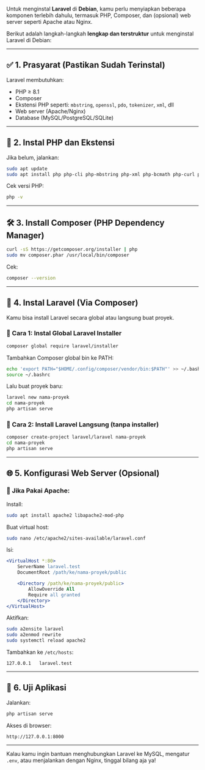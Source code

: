 Untuk menginstal **Laravel** di **Debian**, kamu perlu menyiapkan beberapa komponen terlebih dahulu, termasuk PHP, Composer, dan (opsional) web server seperti Apache atau Nginx.

Berikut adalah langkah-langkah **lengkap dan terstruktur** untuk menginstal Laravel di Debian:

---

## ✅ **1. Prasyarat (Pastikan Sudah Terinstal)**

Laravel membutuhkan:

* PHP ≥ 8.1
* Composer
* Ekstensi PHP seperti: `mbstring`, `openssl`, `pdo`, `tokenizer`, `xml`, dll
* Web server (Apache/Nginx)
* Database (MySQL/PostgreSQL/SQLite)

---

## 🧱 **2. Instal PHP dan Ekstensi**

Jika belum, jalankan:

```bash
sudo apt update
sudo apt install php php-cli php-mbstring php-xml php-bcmath php-curl php-mysql php-zip unzip curl git -y
```

Cek versi PHP:

```bash
php -v
```

---

## 🛠️ **3. Install Composer (PHP Dependency Manager)**

```bash
curl -sS https://getcomposer.org/installer | php
sudo mv composer.phar /usr/local/bin/composer
```

Cek:

```bash
composer --version
```

---

## 🚀 **4. Instal Laravel (Via Composer)**

Kamu bisa install Laravel secara global atau langsung buat proyek.

### 🔹 Cara 1: Instal Global Laravel Installer

```bash
composer global require laravel/installer
```

Tambahkan Composer global bin ke PATH:

```bash
echo 'export PATH="$HOME/.config/composer/vendor/bin:$PATH"' >> ~/.bashrc
source ~/.bashrc
```

Lalu buat proyek baru:

```bash
laravel new nama-proyek
cd nama-proyek
php artisan serve
```

### 🔹 Cara 2: Install Laravel Langsung (tanpa installer)

```bash
composer create-project laravel/laravel nama-proyek
cd nama-proyek
php artisan serve
```

---

## 🌐 **5. Konfigurasi Web Server (Opsional)**

### 🔸 Jika Pakai Apache:

Install:

```bash
sudo apt install apache2 libapache2-mod-php
```

Buat virtual host:

```bash
sudo nano /etc/apache2/sites-available/laravel.conf
```

Isi:

```apache
<VirtualHost *:80>
    ServerName laravel.test
    DocumentRoot /path/ke/nama-proyek/public

    <Directory /path/ke/nama-proyek/public>
        AllowOverride All
        Require all granted
    </Directory>
</VirtualHost>
```

Aktifkan:

```bash
sudo a2ensite laravel
sudo a2enmod rewrite
sudo systemctl reload apache2
```

Tambahkan ke `/etc/hosts`:

```
127.0.0.1   laravel.test
```

---

## 🧪 **6. Uji Aplikasi**

Jalankan:

```bash
php artisan serve
```

Akses di browser:

```
http://127.0.0.1:8000
```

---

Kalau kamu ingin bantuan menghubungkan Laravel ke MySQL, mengatur `.env`, atau menjalankan dengan Nginx, tinggal bilang aja ya!
